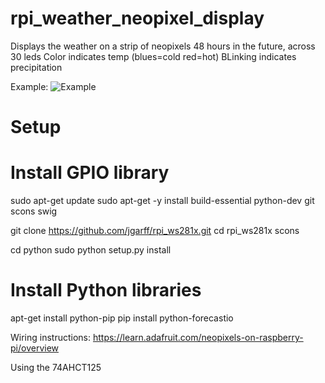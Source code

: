 # rpi_weather_neopixel_display
Displays the weather on a strip of neopixels
48 hours in the future, across 30 leds
Color indicates temp (blues=cold red=hot)
BLinking indicates precipitation

Example: 
![Example](https://i.imgur.com/sjlOBR5.jpg)


# Setup
# Install GPIO library

sudo apt-get update
sudo apt-get -y install build-essential python-dev git scons swig

git clone https://github.com/jgarff/rpi_ws281x.git
cd rpi_ws281x
scons

cd python
sudo python setup.py install

# Install Python libraries

apt-get install python-pip
pip install python-forecastio


Wiring instructions:
https://learn.adafruit.com/neopixels-on-raspberry-pi/overview

Using the 74AHCT125 
